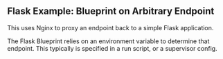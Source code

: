## Flask Example: Blueprint on Arbitrary Endpoint

This uses Nginx to proxy an endpoint back to a simple Flask application.

The Flask Blueprint relies on an environment variable to determine that endpoint. This typically is specified in a run script, or a supervisor config.
